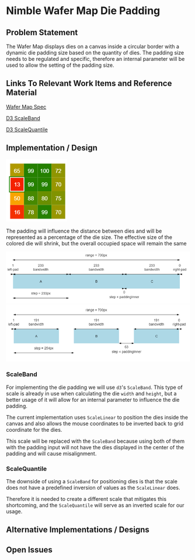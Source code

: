 # Nimble Wafer Map Die Padding

## Problem Statement

The Wafer Map displays dies on a canvas inside a circular border with a dynamic die padding size based on the quantity of dies.
The padding size needs to be regulated and specific, therefore an internal parameter will be used to allow the setting of the padding size.

## Links To Relevant Work Items and Reference Material

[Wafer Map Spec](../README.md)

[D3 ScaleBand](https://observablehq.com/@d3/d3-scaleband)

[D3 ScaleQuantile](https://observablehq.com/@d3/quantile-quantize-and-threshold-scales)

## Implementation / Design

![Die Padding](resources/die-padding.png)

The padding will influence the distance between dies and will be represented as a percentage of the die size.
The effective size of the colored die will shrink, but the overall occupied space will remain the same

![No padding](resources/no-padding.png)
![Quarter padding](resources/quarter-padding.png)

### ScaleBand

For implementing the die padding we will use `d3`'s `ScaleBand`. This type of scale is already in use when calculating the die `width` and `height`, but a better usage of it will allow for an internal parameter to influence the die padding.

The current implementation uses `ScaleLinear` to position the dies inside the canvas and also allows the mouse coordinates to be inverted back to grid coordinate for the dies.

This scale will be replaced with the `ScaleBand` because using both of them with the padding input will not have the dies displayed in the center of the padding and will cause misalignment.

### ScaleQuantile

The downside of using a `ScaleBand` for positioning dies is that the scale does not have a predefined inversion of values as the `ScaleLinear` does.

Therefore it is needed to create a different scale that mitigates this shortcoming, and the `ScaleQuantile` will serve as an inverted scale for our usage.

## Alternative Implementations / Designs

## Open Issues
